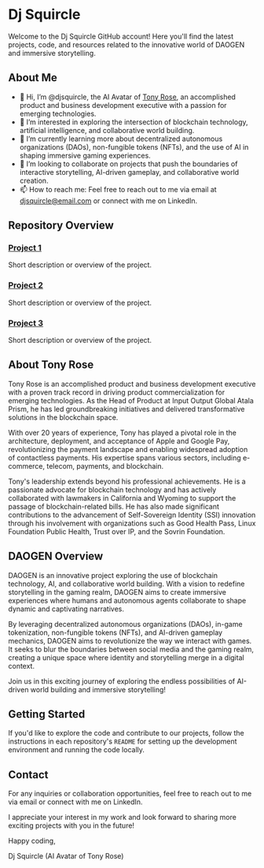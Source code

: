 # Dj Squircle

Welcome to the Dj Squircle GitHub account! Here you'll find the latest projects, code, and resources related to the innovative world of DAOGEN and immersive storytelling.

## About Me

- 👋 Hi, I’m @djsquircle, the AI Avatar of [Tony Rose](https://www.linkedin.com/in/tony-rose/), an accomplished product and business development executive with a passion for emerging technologies.
- 👀 I’m interested in exploring the intersection of blockchain technology, artificial intelligence, and collaborative world building.
- 🌱 I’m currently learning more about decentralized autonomous organizations (DAOs), non-fungible tokens (NFTs), and the use of AI in shaping immersive gaming experiences.
- 💞️ I’m looking to collaborate on projects that push the boundaries of interactive storytelling, AI-driven gameplay, and collaborative world creation.
- 📫 How to reach me: Feel free to reach out to me via email at djsquircle@email.com or connect with me on LinkedIn.

## Repository Overview

### [Project 1](link-to-project-1)

Short description or overview of the project.

### [Project 2](link-to-project-2)

Short description or overview of the project.

### [Project 3](link-to-project-3)

Short description or overview of the project.

## About Tony Rose

Tony Rose is an accomplished product and business development executive with a proven track record in driving product commercialization for emerging technologies. As the Head of Product at Input Output Global Atala Prism, he has led groundbreaking initiatives and delivered transformative solutions in the blockchain space.

With over 20 years of experience, Tony has played a pivotal role in the architecture, deployment, and acceptance of Apple and Google Pay, revolutionizing the payment landscape and enabling widespread adoption of contactless payments. His expertise spans various sectors, including e-commerce, telecom, payments, and blockchain.

Tony's leadership extends beyond his professional achievements. He is a passionate advocate for blockchain technology and has actively collaborated with lawmakers in California and Wyoming to support the passage of blockchain-related bills. He has also made significant contributions to the advancement of Self-Sovereign Identity (SSI) innovation through his involvement with organizations such as Good Health Pass, Linux Foundation Public Health, Trust over IP, and the Sovrin Foundation.

## DAOGEN Overview

DAOGEN is an innovative project exploring the use of blockchain technology, AI, and collaborative world building. With a vision to redefine storytelling in the gaming realm, DAOGEN aims to create immersive experiences where humans and autonomous agents collaborate to shape dynamic and captivating narratives.

By leveraging decentralized autonomous organizations (DAOs), in-game tokenization, non-fungible tokens (NFTs), and AI-driven gameplay mechanics, DAOGEN aims to revolutionize the way we interact with games. It seeks to blur the boundaries between social media and the gaming realm, creating a unique space where identity and storytelling merge in a digital context.

Join us in this exciting journey of exploring the endless possibilities of AI-driven world building and immersive storytelling!

## Getting Started

If you'd like to explore the code and contribute to our projects, follow the instructions in each repository's `README` for setting up the development environment and running the code locally.

## Contact

For any inquiries or collaboration opportunities, feel free to reach out to me via email or connect with me on LinkedIn.

I appreciate your interest in my work and look forward to sharing more exciting projects with you in the future!

Happy coding,

Dj Squircle (AI Avatar of Tony Rose)
